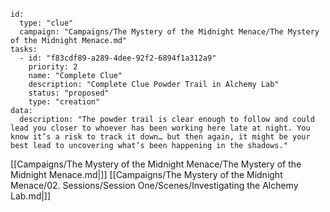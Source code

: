 
```RpgManager4
id: 
  type: "clue"
  campaign: "Campaigns/The Mystery of the Midnight Menace/The Mystery of the Midnight Menace.md"
tasks: 
  - id: "f83cdf89-a289-4dee-92f2-6894f1a312a9"
    priority: 2
    name: "Complete Clue"
    description: "Complete Clue Powder Trail in Alchemy Lab"
    status: "proposed"
    type: "creation"
data: 
  description: "The powder trail is clear enough to follow and could lead you closer to whoever has been working here late at night. You know it’s a risk to track it down… but then again, it might be your best lead to uncovering what’s been happening in the shadows."
```


[[Campaigns/The Mystery of the Midnight Menace/The Mystery of the Midnight Menace.md|]]
[[Campaigns/The Mystery of the Midnight Menace/02. Sessions/Session One/Scenes/Investigating the Alchemy Lab.md|]]